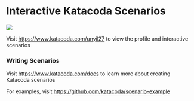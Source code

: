 # Interactive Katacoda Scenarios

[![](http://shields.katacoda.com/katacoda/unyil27/count.svg)](https://www.katacoda.com/unyil27 "Get your profile on Katacoda.com")

Visit https://www.katacoda.com/unyil27 to view the profile and interactive scenarios

### Writing Scenarios
Visit https://www.katacoda.com/docs to learn more about creating Katacoda scenarios

For examples, visit https://github.com/katacoda/scenario-example
